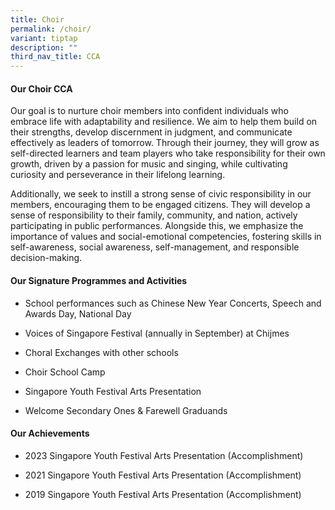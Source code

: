 ```yaml
---
title: Choir
permalink: /choir/
variant: tiptap
description: ""
third_nav_title: CCA
---
```

<h4><strong>Our Choir CCA</strong></h4>
<p>Our goal is to nurture choir members into confident individuals who embrace
life with adaptability and resilience. We aim to help them build on their
strengths, develop discernment in judgment, and communicate effectively
as leaders of tomorrow. Through their journey, they will grow as self-directed
learners and team players who take responsibility for their own growth,
driven by a passion for music and singing, while cultivating curiosity
and perseverance in their lifelong learning.</p>
<p>Additionally, we seek to instill a strong sense of civic responsibility
in our members, encouraging them to be engaged citizens. They will develop
a sense of responsibility to their family, community, and nation, actively
participating in public performances. Alongside this, we emphasize the
importance of values and social-emotional competencies, fostering skills
in self-awareness, social awareness, self-management, and responsible decision-making.</p>
<h4><strong>Our Signature Programmes and Activities</strong></h4>
<ul>
<li>
<p>School performances such as Chinese New Year Concerts, Speech and Awards
Day, National Day</p>
</li>
<li>
<p>Voices of Singapore Festival (annually in September) at Chijmes</p>
</li>
<li>
<p>Choral Exchanges with other schools</p>
</li>
<li>
<p>Choir School Camp</p>
</li>
<li>
<p>Singapore Youth Festival Arts Presentation</p>
</li>
<li>
<p>Welcome Secondary Ones &amp; Farewell Graduands</p>
</li>
</ul>
<h4><strong>Our Achievements</strong></h4>
<ul data-tight="true" class="tight">
<li>
<p>2023 Singapore Youth Festival Arts Presentation (Accomplishment)</p>
</li>
<li>
<p>2021 Singapore Youth Festival Arts Presentation (Accomplishment)</p>
</li>
<li>
<p>2019 Singapore Youth Festival Arts Presentation (Accomplishment)</p>
</li>
</ul>
<p></p>